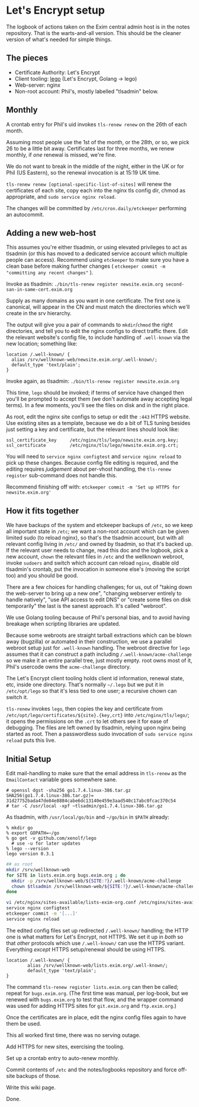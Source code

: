 # Let's Encrypt setup

The logbook of actions taken on the Exim central admin host is in the notes repository.  That is the warts-and-all version.  This should be the cleaner version of what's needed for simple things.

## The pieces

* Certificate Authority: Let's Encrypt
* Client tooling: [lego](https://github.com/xenolf/lego) (Let's Encrypt, Golang -> lego)
* Web-server: nginx
* Non-root account: Phil's, mostly labelled "tlsadmin" below.

## Monthly

A crontab entry for Phil's uid invokes `tls-renew renew` on the 26th of each month.

Assuming most people use the 1st of the month, or the 28th, or so, we pick 26 to be a little bit away.  Certificates last for three months, we renew monthly, if _one_ renewal is missed, we're fine.

We do not want to break in the middle of the night, either in the UK or for Phil (US Eastern), so the renewal invocation is at 15:19 UK time.

`tls-renew renew [optional-specific-list-of-sites]` will renew the certificates of each site, copy each into the nginx tls config dir, chmod as appropriate, and `sudo service nginx reload`.

The changes will be committed by `/etc/cron.daily/etckeeper` performing an autocommit.

## Adding a new web-host

This assumes you're either tlsadmin, or using elevated privileges to act as tlsadmin (or this has moved to a dedicated service account which multiple people can access).  Recommend using `etckeeper` to make sure you have a clean base before making further changes ( `etckeeper commit -m "committing any recent changes"` ).

Invoke as tlsadmin: `./bin/tls-renew register newsite.exim.org second-san-in-same-cert.exim.org`

Supply as many domains as you want in one certificate.  The first one is canonical, will appear in the CN and must match the directories which we'll create in the srv hierarchy.

The output will give you a pair of commands to `mkdir`/`chmod` the right directories, and tell you to edit the nginx configs to direct traffic there.  Edit the relevant website's config file, to include handling of `.well-known` via the new location; something like:

```
location /.well-known/ {
  alias /srv/wellknown-web/newsite.exim.org/.well-known/;
  default_type 'text/plain';
}
```

Invoke again, as tlsadmin:  `./bin/tls-renew register newsite.exim.org`

This time, `lego` should be invoked; if terms of service have changed then you'll be prompted to accept them (we don't automate away accepting legal terms).  In a few moments, you'll see the files on disk and in the right place.

As root, edit the nginx site configs to setup or edit the `:443` HTTPS website.  Use existing sites as a template, because we do a bit of TLS tuning besides just setting a key and certificate, but the relevant lines should look like:

```nginx
ssl_certificate_key     /etc/nginx/tls/lego/newsite.exim.org.key;
ssl_certificate         /etc/nginx/tls/lego/newsite.exim.org.crt;
```

You will need to `service nginx configtest` and `service nginx reload` to pick up these changes.  Because config file editing is required, and the editing requires _judgement_ about per-vhost handling, the `tls-renew register` sub-command does not handle this.

Recommend finishing off with: `etckeeper commit -m 'Set up HTTPS for newsite.exim.org'`

## How it fits together

We have backups of the system and etckeeper backups of `/etc`, so we keep all important state in `/etc`; we want a non-root account which can be given limited sudo (to reload nginx), so that's the tlsadmin account, but with all relevant config living in `/etc/` and owned by tlsadmin, so that it's backed up.  If the relevant user needs to change, read this doc and the logbook, pick a new account, `chown` the relevant files in `/etc` and the wellknown webroot, invoke `sudoers` and switch which account can reload `nginx`, disable old tlsadmin's crontab, put the invocation in someone else's (moving the script too) and you should be good.

There are a few choices for handling challenges; for us, out of "taking down the web-server to bring up a new one", "changing webserver entirely to handle natively", "use API access to edit DNS" or "create some files on disk temporarily" the last is the sanest approach.  It's called "webroot".

We use Golang tooling because of Phil's personal bias, and to avoid having breakage when scripting libraries are updated.

Because some webroots are straight tarball extractions which can be blown away (bugzilla) or automated in their construction, we use a parallel webroot setup just for `.well-known` handling.  The webroot directive for `lego` assumes that it can construct a path including `/.well-known/acme-challenge` so we make it an entire parallel tree, just mostly empty.  root owns most of it, Phil's usercode owns the `acme-challenge` directory.

The Let's Encrypt client tooling holds client id information, renewal state, etc, inside one directory.  That's normally `~/.lego` but we put it in `/etc/opt/lego` so that it's less tied to one user; a recursive chown can switch it.

`tls-renew` invokes `lego`, then copies the key and certificate from `/etc/opt/lego/certificates/${site}.{key,crt}` into `/etc/nginx/tls/lego/`; it opens the permissions on the `.crt` to let others see it for ease of debugging.  The files are left owned by tlsadmin, relying upon nginx being started as root.  Then a passwordless sudo invocation of `sudo service nginx reload` puts this live.

## Initial Setup

Edit mail-handling to make sure that the email address in `tls-renew` as the `EmailContact` variable goes somewhere sane.

```console
# openssl dgst -sha256 go1.7.4.linux-386.tar.gz
SHA256(go1.7.4.linux-386.tar.gz)= 31d27752bada47de84e8884cabe6dc13140e459e3aad540c17abc0fcac370c54
# tar -C /usr/local -xpf ~tlsadmin/go1.7.4.linux-386.tar.gz
```

As tlsadmin, with `/usr/local/go/bin` and `~/go/bin` in `$PATH` already:

```console
% mkdir go
% export GOPATH=~/go
% go get -v github.com/xenolf/lego
  # use -u for later updates
% lego --version
lego version 0.3.1
```

```sh
## as root
mkdir /srv/wellknown-web
for SITE in lists.exim.org bugs.exim.org ; do
  mkdir -p /srv/wellknown-web/${SITE:?}/.well-known/acme-challenge
  chown $tlsadmin /srv/wellknown-web/${SITE:?}/.well-known/acme-challenge
done

vi /etc/nginx/sites-available/lists-exim-org.conf /etc/nginx/sites-available/bugs-exim-org.conf
service nginx configtest
etckeeper commit -m '[...]'
service nginx reload
```

The edited config files set up redirected `/.well-known/` handling; the HTTP one is what matters for Let's Encrypt, not HTTPS.  We set it up in _both_ so that _other_ protocols which use `/.well-known/` can use the HTTPS variant.  Everything _except_ HTTPS setup/renewal should be using HTTPS.

```nginx
location /.well-known/ {
        alias /srv/wellknown-web/lists.exim.org/.well-known/;
        default_type 'text/plain';
}
```

The command `tls-renew register lists.exim.org` can then be called; repeat for `bugs.exim.org`.  (The first time was manual, per log-book, but we renewed with `bugs.exim.org` to test that flow, and the wrapper command was used for adding HTTPS sites for `git.exim.org` and `ftp.exim.org`.)

Once the certificates are in place, edit the nginx config files again to have them be used.

This all worked first time, there was no serving outage.

Add HTTPS for new sites, exercising the tooling.

Set up a crontab entry to auto-renew monthly.

Commit contents of `/etc` and the notes/logbooks repository and force off-site backups of those.

Write this wiki page.

Done.